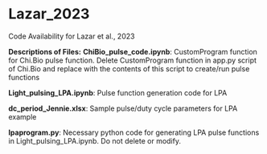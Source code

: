 # Lazar_2023
Code Availability for Lazar et al., 2023

**Descriptions of Files:**
**ChiBio_pulse_code.ipynb**: CustomProgram function for Chi.Bio pulse function.  Delete CustomProgram function in app.py script of Chi.Bio and replace with the contents of this script to create/run pulse functions

**Light_pulsing_LPA.ipynb**: Pulse function generation code for LPA

**dc_period_Jennie.xlsx**: Sample pulse/duty cycle parameters for LPA example

**lpaprogram.py**: Necessary python code for generating LPA pulse functions in Light_pulsing_LPA.ipynb.  Do not delete or modify.
